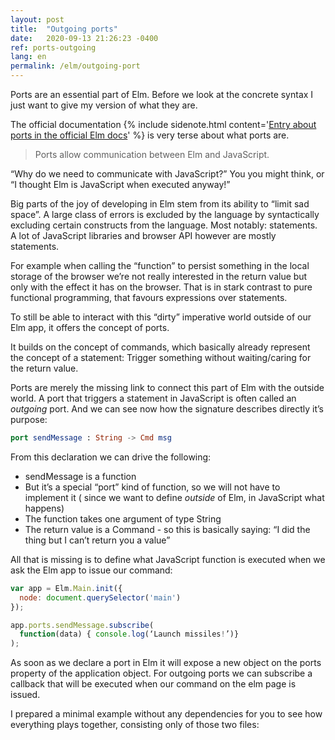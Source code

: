 ```yaml
---
layout: post
title:  "Outgoing ports"
date:   2020-09-13 21:26:23 -0400
ref: ports-outgoing
lang: en
permalink: /elm/outgoing-port
---
```


Ports are an essential part of Elm. Before we look at the concrete syntax I just want to give my version of what they are.

<p>The official documentation {% include sidenote.html content='<a href="https://guide.elm-lang.org/interop/ports.html">Entry about ports in the official Elm docs</a>' %} is very terse about what ports are.</p>

> Ports allow communication between Elm and JavaScript.

“Why do we need to communicate with JavaScript?” You you might think, or “I thought Elm is JavaScript when executed anyway!”

Big parts of the joy of developing in Elm stem from its ability to “limit sad space”. A large class of errors is excluded by the language by syntactically excluding certain constructs from the language. Most notably: statements. A lot of JavaScript libraries and browser API however  are mostly statements. 

For example when calling the “function” to persist something in the local storage of the browser we’re not really interested in the return value but only with the effect it has on the browser. That is in stark contrast to pure functional programming, that favours expressions over statements.

To still be able to interact with this “dirty” imperative world outside of our Elm app, it offers the concept of ports.

It builds on the concept of commands, which basically already represent the concept of a statement: Trigger something without waiting/caring for the return value.

Ports are merely the missing link to connect this part of Elm with the outside world.
A port that triggers a statement in JavaScript is often called an _outgoing_ port. And we can see now how the signature describes directly it’s purpose:

```elm
port sendMessage : String -> Cmd msg
```

From this declaration we can drive the following:

- sendMessage is a function
- But it’s a special “port” kind of function, so we will not have to implement it ( since we want to define *outside* of Elm, in JavaScript what happens)
- The function takes one argument of type String
- The return value is a Command - so this is basically saying: “I did the thing but I can’t return you a value”

All that is missing is to define what JavaScript function is executed when we ask the Elm app to issue our command:

```javascript
var app = Elm.Main.init({
  node: document.querySelector('main')
});

app.ports.sendMessage.subscribe(
  function(data) { console.log(‘Launch missiles!’)}
);
```

As soon as we declare a port in Elm it will expose a new object on the ports property of the application object. For outgoing ports we can subscribe a callback that will be executed when our command on the elm page is issued.

I prepared a minimal example without any dependencies for you to see how everything plays together, consisting only of those two files:

